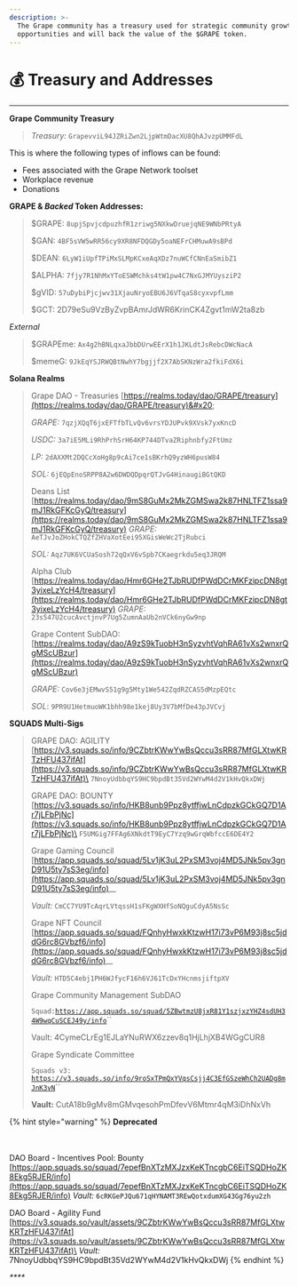 ```yaml
---
description: >-
  The Grape community has a treasury used for strategic community growth
  opportunities and will back the value of the $GRAPE token.
---
```


# 💰 Treasury and Addresses

****

**Grape Community Treasury**

> _Treasury:_ `GrapevviL94JZRiZwn2LjpWtmDacXU8QhAJvzpUMMFdL`

This is where the following types of inflows can be found:

* Fees associated with the Grape Network toolset
* Workplace revenue
* Donations

**GRAPE & **_**Backed**_** Token Addresses:**

> $GRAPE: `8upjSpvjcdpuzhfR1zriwg5NXkwDruejqNE9WNbPRtyA`
>
> $GAN: `4BF5sVW5wRR56cy9XR8NFDQGDy5oaNEFrCHMuwA9sBPd`&#x20;
>
> $DEAN: `6LyW1iUpfTPiMxSLMpKCxeAqXDz7nuWCfCNnEaSmibZ1`&#x20;
>
> $ALPHA: `7fjy7R1NhMxYToESWMchks4tW1pw4C7NxGJMYUysziP2`
>
> $gVID: `57uDybiPjcjwv31XjauNryoEBU6J6VTqaS8cyxvpfLmm`
>
> $GCT: 2D79eSu9VzByZvpBAmrJdWR6KrinCK4Zgvt1mW2ta8zb

_External_

> $GRAPEme: `Ax4g2hBNLqxaJbbDUrwEErX1h1JKLdtJsRebcDWcNacA`&#x20;
>
> $memeG: `9JkEqYSJRWQBtNwhY7bgjjf2X7AbSKNzWra2fkiFdX6i`

**Solana Realms**

> Grape DAO - Treasuries [https://realms.today/dao/GRAPE/treasury](https://realms.today/dao/GRAPE/treasury)&#x20;
>
> _GRAPE:_ `7qzjXQqT6jxEFTfbTLvQv6vrsYDJUPvk9XVsk7yxKncD`&#x20;
>
> _USDC:_ `3a7iE5MLi9RhPrhSrH64KP744DTvaZRiphnbfy2FtUmz`&#x20;
>
> _LP:_ `2dAXXMt2DQCcXoHg8p9cAi7ce1sBKrhQ9yzWH6pusW84`&#x20;
>
> _SOL:_ `6jEQpEnoSRPP8A2w6DWDQDpqrQTJvG4HinaugiBGtQKD`&#x20;
>
> Deans List [https://realms.today/dao/9mS8GuMx2MkZGMSwa2k87HNLTFZ1ssa9mJ1RkGFKcGyQ/treasury](https://realms.today/dao/9mS8GuMx2MkZGMSwa2k87HNLTFZ1ssa9mJ1RkGFKcGyQ/treasury) _GRAPE:_ `AeTJvJoZHokCTQZfZHVaXotEei95XGisWeWc2TjRubci`&#x20;
>
> _SOL:_ `Aqz7UK6VCUaSosh72qQxV6vSpb7CKaegrkdu5eq3JRQM`&#x20;
>
> Alpha Club [https://realms.today/dao/Hmr6GHe2TJbRUDfPWdDCrMKFzipcDN8gt3yixeLzYcH4/treasury](https://realms.today/dao/Hmr6GHe2TJbRUDfPWdDCrMKFzipcDN8gt3yixeLzYcH4/treasury) _GRAPE:_ `23s547U2cucAvctjnvP7Ug5ZumnAaUb2nVCk6nyGw9np`
>
> Grape Content SubDAO: [https://realms.today/dao/A9zS9kTuobH3nSyzvhtVqhRA61vXs2wnxrQgMScUBzur](https://realms.today/dao/A9zS9kTuobH3nSyzvhtVqhRA61vXs2wnxrQgMScUBzur)
>
> _GRAPE:_ `Cov6e3jEMwvS51g9g5Mty1We542ZqdRZCAS5dMzpEQtc`
>
> _SOL_: `9PR9U1HetmuoWK1bhh98e1kej8Uy3V7bMfDe43pJVCvj`

**SQUADS Multi-Sigs**

> GRAPE DAO: AGILITY\
> [https://v3.squads.so/info/9CZbtrKWwYwBsQccu3sRR87MfGLXtwKRTzHFU437ifAt](https://v3.squads.so/info/9CZbtrKWwYwBsQccu3sRR87MfGLXtwKRTzHFU437ifAt)\
> `7NnoyUdbbqYS9HC9bpdBt35Vd2WYwM4d2V1kHvQkxDWj`
>
> GRAPE DAO: BOUNTY\
> [https://v3.squads.so/info/HKB8unb9Ppz8ytffjwLnCdpzkGCkGQ7D1Ar7jLFbPjNc](https://v3.squads.so/info/HKB8unb9Ppz8ytffjwLnCdpzkGCkGQ7D1Ar7jLFbPjNc)\
> `F5UMGig7FFAg6XNkdtT9EyC7Yzq9wGrqWbfccE6DE4Y2`
>
> Grape Gaming Council   [https://app.squads.so/squad/5Lv1jK3uL2PxSM3voj4MD5JNk5pv3gnD91U5ty7sS3eg/info](https://app.squads.so/squad/5Lv1jK3uL2PxSM3voj4MD5JNk5pv3gnD91U5ty7sS3eg/info)__
>
> _Vault:_ `CmCC7YU9TcAqrLVtqssH1sFKgWXHfSoNQguCdyA5NsSc`&#x20;
>
> Grape NFT Council [https://app.squads.so/squad/FQnhyHwxkKtzwH17i73vP6M93j8sc5jddG6rc8GVbzf6/info](https://app.squads.so/squad/FQnhyHwxkKtzwH17i73vP6M93j8sc5jddG6rc8GVbzf6/info)__
>
> _Vault:_ `HTD5C4ebj1PH6WJfycF16h6VJ61TcDxYHcnmsjiftpXV`
>
> Grape Community Management SubDAO
>
> `Squad:`[`https://app.squads.so/squad/5ZBwtmzU8jxR81Y1szjxzYHZ4sdUH34W9wqCuSCEJ49y/info`](https://app.squads.so/squad/5ZBwtmzU8jxR81Y1szjxzYHZ4sdUH34W9wqCuSCEJ49y/info)``
>
> Vault: 4CymeCLrEg1EJLaYNuRWX6zzev8q1HjLhjXB4WGgCUR8
>
> Grape Syndicate Committee
>
> `Squads v3:` [`https://v3.squads.so/info/9roSxTPmQxYVqsCsjj4C3EfGSzeWhCh2UADg8mJnK3vN`](https://v3.squads.so/info/9roSxTPmQxYVqsCsjj4C3EfGSzeWhCh2UADg8mJnK3vN)``
>
> **Vault:** CutA18b9gMv8mGMvqesohPmDfevV6Mtmr4qM3iDhNxVh
>
>

{% hint style="warning" %}
**Deprecated**

\
\
DAO Board - Incentives Pool: Bounty\
[https://app.squads.so/squad/7epefBnXTzMXJzxKeKTncgbC6EiTSQDHoZK8Ekg5RJER/info](https://app.squads.so/squad/7epefBnXTzMXJzxKeKTncgbC6EiTSQDHoZK8Ekg5RJER/info) _Vault:_ `6cRKGePJQu671qHYNAMT3REwQotxdumXG43Gg76yu2zh`&#x20;

DAO Board - Agility Fund\
[https://v3.squads.so/vault/assets/9CZbtrKWwYwBsQccu3sRR87MfGLXtwKRTzHFU437ifAt](https://v3.squads.so/vault/assets/9CZbtrKWwYwBsQccu3sRR87MfGLXtwKRTzHFU437ifAt)\
_Vault:_ 7NnoyUdbbqYS9HC9bpdBt35Vd2WYwM4d2V1kHvQkxDWj&#x20;
{% endhint %}



_****_
